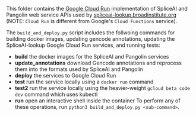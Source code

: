 This folder contains the [Google Cloud Run](https://cloud.google.com/run) implementation of SpliceAI and Pangolin web service APIs used by [spliceai-lookup.broadinstitute.org](https://spliceai-lookup.broadinstitute.org)  (NOTE: `Cloud Run` is different from Google's `Cloud Functions` service).

The `build_and_deploy.py` script includes the follwoing commands for building docker images, updating gencode annotations, updating the SpliceAI-lookup Google Cloud Run services, and running tests:

* **build** the docker images for the SpliceAI and Pangolin services
* **update_annotations** download Gencode annotations and reprocess them into the formats used by SpliceAI and Pangolin
* **deploy** the services to Google Cloud Run
* **test** run the service locally using a `docker run` command
* **test2** run the service locally using the heavier-weight `gcloud beta code dev` command which uses kubectl
* **run** open an interactive shell inside the container
To perform any of these operations, run `python3 build_and_deploy.py <sub-command>`.
